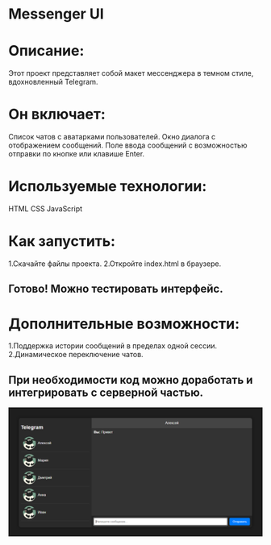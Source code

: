 # Messenger UI

# Описание:

Этот проект представляет собой макет мессенджера в темном стиле, вдохновленный Telegram. 

# Он включает:
Список чатов с аватарками пользователей.
Окно диалога с отображением сообщений.
Поле ввода сообщений с возможностью отправки по кнопке или клавише Enter.

# Используемые технологии:
HTML
CSS
JavaScript

# Как запустить:
1.Скачайте файлы проекта.
2.Откройте index.html в браузере.

## Готово! Можно тестировать интерфейс.

# Дополнительные возможности:
1.Поддержка истории сообщений в пределах одной сессии.
2.Динамическое переключение чатов.

## При необходимости код можно доработать и интегрировать с серверной частью.

<p>
  <img src="src/chat.PNG">
</p>
